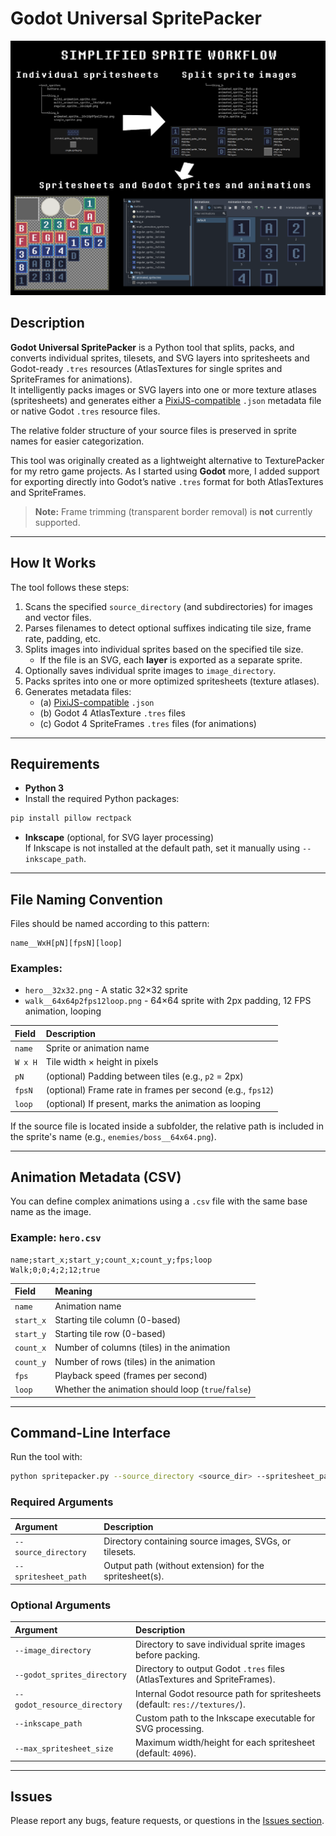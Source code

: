 # Godot Universal SpritePacker

![Example](https://github.com/Donitzo/godot-universal-spritepacker/blob/main/example.png)

## Description

**Godot Universal SpritePacker** is a Python tool that splits, packs, and converts individual sprites, tilesets, and SVG layers into spritesheets and Godot-ready `.tres` resources (AtlasTextures for single sprites and SpriteFrames for animations).  
It intelligently packs images or SVG layers into one or more texture atlases (spritesheets) and generates either a [PixiJS-compatible](https://github.com/pixijs/pixijs/blob/main/packages/spritesheet/src/Spritesheet.ts) `.json` metadata file or native Godot `.tres` resource files.

The relative folder structure of your source files is preserved in sprite names for easier categorization.

This tool was originally created as a lightweight alternative to TexturePacker for my retro game projects. As I started using **Godot** more, I added support for exporting directly into Godot’s native `.tres` format for both AtlasTextures and SpriteFrames.

> **Note:** Frame trimming (transparent border removal) is **not** currently supported.

---

## How It Works

The tool follows these steps:

1. Scans the specified `source_directory` (and subdirectories) for images and vector files.
2. Parses filenames to detect optional suffixes indicating tile size, frame rate, padding, etc.
3. Splits images into individual sprites based on the specified tile size.
   - If the file is an SVG, each **layer** is exported as a separate sprite.
4. Optionally saves individual sprite images to `image_directory`.
5. Packs sprites into one or more optimized spritesheets (texture atlases).
6. Generates metadata files:
   - (a) [PixiJS-compatible](https://github.com/pixijs/pixijs/blob/main/packages/spritesheet/src/Spritesheet.ts) `.json`
   - (b) Godot 4 AtlasTexture `.tres` files
   - (c) Godot 4 SpriteFrames `.tres` files (for animations)

---

## Requirements

- **Python 3**
- Install the required Python packages:

```bash
pip install pillow rectpack
```

- **Inkscape** (optional, for SVG layer processing)  
  If Inkscape is not installed at the default path, set it manually using `--inkscape_path`.

---

## File Naming Convention

Files should be named according to this pattern:

```
name__WxH[pN][fpsN][loop]
```

### Examples:
- `hero__32x32.png` - A static 32×32 sprite
- `walk__64x64p2fps12loop.png` - 64×64 sprite with 2px padding, 12 FPS animation, looping

| Field | Description |
|:------|:------------|
| `name` | Sprite or animation name |
| `W x H` | Tile width × height in pixels |
| `pN` | (optional) Padding between tiles (e.g., `p2` = 2px) |
| `fpsN` | (optional) Frame rate in frames per second (e.g., `fps12`) |
| `loop` | (optional) If present, marks the animation as looping |

If the source file is located inside a subfolder, the relative path is included in the sprite's name (e.g., `enemies/boss__64x64.png`).

---

## Animation Metadata (CSV)

You can define complex animations using a `.csv` file with the same base name as the image.

### Example: `hero.csv`
```
name;start_x;start_y;count_x;count_y;fps;loop
Walk;0;0;4;2;12;true
```

| Field | Meaning |
|:------|:--------|
| `name` | Animation name |
| `start_x` | Starting tile column (0-based) |
| `start_y` | Starting tile row (0-based) |
| `count_x` | Number of columns (tiles) in the animation |
| `count_y` | Number of rows (tiles) in the animation |
| `fps` | Playback speed (frames per second) |
| `loop` | Whether the animation should loop (`true`/`false`) |

---

## Command-Line Interface

Run the tool with:

```bash
python spritepacker.py --source_directory <source_dir> --spritesheet_path <output_path> [options]
```

### Required Arguments
| Argument | Description |
|:---|:---|
| `--source_directory` | Directory containing source images, SVGs, or tilesets. |
| `--spritesheet_path` | Output path (without extension) for the spritesheet(s). |

### Optional Arguments
| Argument | Description |
|:---|:---|
| `--image_directory` | Directory to save individual sprite images before packing. |
| `--godot_sprites_directory` | Directory to output Godot `.tres` files (AtlasTextures and SpriteFrames). |
| `--godot_resource_directory` | Internal Godot resource path for spritesheets (default: `res://textures/`). |
| `--inkscape_path` | Custom path to the Inkscape executable for SVG processing. |
| `--max_spritesheet_size` | Maximum width/height for each spritesheet (default: `4096`). |

---

## Issues

Please report any bugs, feature requests, or questions in the [Issues section](https://github.com/Donitzo/godot-universal-spritepacker/issues).